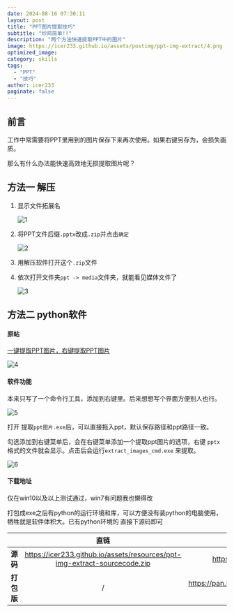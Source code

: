 ```yaml
---
date: 2024-08-16 07:30:11
layout: post
title: "PPT图片提取技巧"
subtitle: "炒鸡简单!!"
description: "两个方法快速提取PPT中的图片"
image: https://icer233.github.io/assets/postimg/ppt-img-extract/4.png
optimized_image:
category: skills
tags:
  - "PPT"
  - "技巧"
author: icer233
paginate: false
---
```


## 前言

工作中常需要将PPT里用到的图片保存下来再次使用。如果右键另存为，会损失画质。

那么有什么办法能快速高效地无损提取图片呢？

## 方法一 解压

1. 显示文件拓展名

   ![1](https://icer233.github.io/assets/postimg/ppt-img-extract/1.png)

2. 将PPT文件后缀`.pptx`改成`.zip`并点击`确定`

   ![2](https://icer233.github.io/assets/postimg/ppt-img-extract/2.png)

2. 用解压软件打开这个`.zip`文件

3. 依次打开文件夹`ppt -> media`文件夹，就能看见媒体文件了

   ![3](https://icer233.github.io/assets/postimg/ppt-img-extract/3.png)

## 方法二 python软件

#### 原帖

[ 一键提取PPT图片，右键提取PPT图片](https://www.52pojie.cn/thread-1954076-1-1.html)

![4](https://icer233.github.io/assets/postimg/ppt-img-extract/4.png)

#### 软件功能

本来只写了一个命令行工具，添加到右键里。后来想想写个界面方便别人也行。

![5](https://icer233.github.io/assets/postimg/ppt-img-extract/5.png)

打开 提取`ppt图片.exe`后，可以直接拖入ppt，默认保存路径和ppt路径一致。

勾选添加到右键菜单后，会在右键菜单添加一个提取ppt图片的选项，右键 `pptx` 格式的文件就会显示。点击后会运行`extract_images_cmd.exe` 来提取。

![6](https://icer233.github.io/assets/postimg/ppt-img-extract/6.png)

#### 下载地址

仅在win10以及以上测试通过，win7有问题我也懒得改 

打包成exe之后有python的运行环境和库，可以方便没有装python的电脑使用，牺牲就是软件体积大。已有python环境的 直接下源码即可

|            |                             直链                             |                           网盘                           |
| :--------: | :----------------------------------------------------------: | :------------------------------------------------------: |
|  **源码**  | https://icer233.github.io/assets/resources/ppt-img-extract-sourcecode.zip |         https://320nle.lanzouj.com/itPBZ27belsj          |
| **打包版** |                              /                               | https://pan.baidu.com/s/1sLlSqZ9xfTyDROwJG6Pzcg?pwd=1111 |

